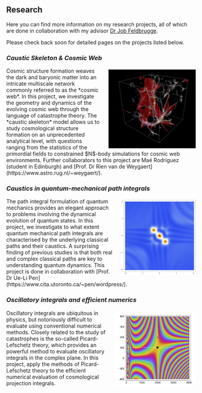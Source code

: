 ## Research

Here you can find more information on my research projects, all of which are done in collaboration with my advisor [Dr Job Feldbrugge](https://jfeldbrugge.github.io).

Please check back soon for detailed pages on the projects listed below.

### *Caustic Skeleton & Cosmic Web*

<div style="position: relative; min-height: 210px;">
<div style="text-align: right; display: inline-block; float: right;">
<img src="./contents/figures/fig-caustic_skeleton.jpeg" style="height: 210px; width: auto; margin-left: 20px; padding-top: 5px">
</div>
Cosmic structure formation weaves the dark and baryonic matter into an intricate multiscale network commonly referred to as the *cosmic web*. In this project, we investigate the geometry and dynamics of the evolving cosmic web through the language of catastrophe theory. The *caustic skeleton* model allows us to study cosmological structure formation on an unprecedented analytical level, with questions ranging from the statistics of the primordial fields to constrained $N$-body simulations for cosmic web environments. Further collaborators to this project are Maé Rodriguez (student in Edinburgh) and [Prof. Dr Rien van de Weygaert](https://www.astro.rug.nl/~weygaert/).
</div>

### *Caustics in quantum-mechanical path integrals*

<div style="position: relative; min-height: 200px;">
<div style="text-align: right; display: inline-block; float: right;">
<img src="./contents/figures/fig-qm_propagator.jpeg" style="height: 200px; width: auto; margin-left: 20px; padding-top: 5px">
</div>
The path integral formulation of quantum mechanics provides an elegant approach to problems involving the dynamical evolution of quantum states. In this project, we investigate to what extent quantum mechanical path integrals are characterised by the underlying classical paths and their caustics. A surprising finding of previous studies is that both real and complex classical paths are key to understanding quantum dynamics. This project is done in collaboration with [Prof. Dr Ue-Li Pen](https://www.cita.utoronto.ca/~pen/wordpress/).
</div>

### *Oscillatory integrals and efficient numerics*

<div style="position: relative; min-height: 200px;">
<div style="text-align: right; display: inline-block; float: right;">
<img src="./contents/figures/fig-hankel_integrand.jpeg" style="height: 200px; width: auto; margin-left: 20px; padding-top: 5px">
</div>
Oscillatory integrals are ubiquitous in physics, but notoriously difficult to evaluate using conventional numerical methods. Closely related to the study of catastrophes is the so-called Picard-Lefschetz theory, which provides an powerful method to evaluate oscillatory integrals in the complex plane. In this project, apply the methods of Picard-Lefschetz theory to the efficient numerical evaluation of cosmological projection integrals.
</div>
